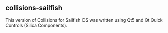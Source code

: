 ## collisions-sailfish

This version of Collisions for Sailfish OS was written using Qt5 and Qt Quick Controls (Silica Components).

